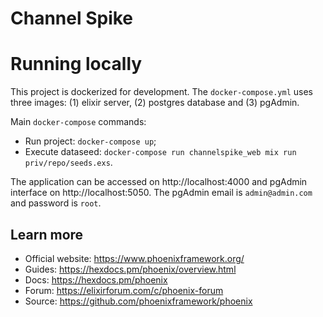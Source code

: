 # Channel Spike

# Running locally

This project is dockerized for development. The `docker-compose.yml` uses three images: (1) elixir server, (2) postgres database and (3) pgAdmin.

Main `docker-compose` commands:

  * Run project: `docker-compose up`;
  * Execute dataseed: `docker-compose run channelspike_web mix run priv/repo/seeds.exs`.

The application can be accessed on http://localhost:4000 and pgAdmin interface on http://localhost:5050. The pgAdmin email is `admin@admin.com` and password is `root`.

## Learn more

  * Official website: https://www.phoenixframework.org/
  * Guides: https://hexdocs.pm/phoenix/overview.html
  * Docs: https://hexdocs.pm/phoenix
  * Forum: https://elixirforum.com/c/phoenix-forum
  * Source: https://github.com/phoenixframework/phoenix
